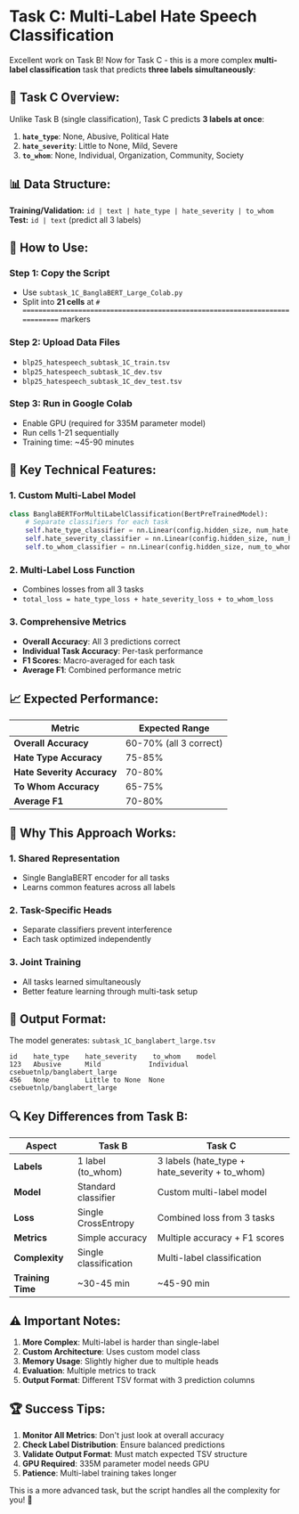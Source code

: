 # Task C: Multi-Label Hate Speech Classification

Excellent work on Task B! Now for Task C - this is a more complex **multi-label classification** task that predicts **three labels simultaneously**:

## 🎯 **Task C Overview:**

Unlike Task B (single classification), Task C predicts **3 labels at once**:
1. **`hate_type`**: None, Abusive, Political Hate
2. **`hate_severity`**: Little to None, Mild, Severe  
3. **`to_whom`**: None, Individual, Organization, Community, Society

## 📊 **Data Structure:**

**Training/Validation:** `id | text | hate_type | hate_severity | to_whom`
**Test:** `id | text` (predict all 3 labels)

## 🚀 **How to Use:**

### **Step 1: Copy the Script**
- Use `subtask_1C_BanglaBERT_Large_Colab.py`
- Split into **21 cells** at `# ============================================================================` markers

### **Step 2: Upload Data Files**
- `blp25_hatespeech_subtask_1C_train.tsv`
- `blp25_hatespeech_subtask_1C_dev.tsv`
- `blp25_hatespeech_subtask_1C_dev_test.tsv`

### **Step 3: Run in Google Colab**
- Enable GPU (required for 335M parameter model)
- Run cells 1-21 sequentially
- Training time: ~45-90 minutes

## 🔧 **Key Technical Features:**

### **1. Custom Multi-Label Model**
```python
class BanglaBERTForMultiLabelClassification(BertPreTrainedModel):
    # Separate classifiers for each task
    self.hate_type_classifier = nn.Linear(config.hidden_size, num_hate_type_labels)
    self.hate_severity_classifier = nn.Linear(config.hidden_size, num_hate_severity_labels)
    self.to_whom_classifier = nn.Linear(config.hidden_size, num_to_whom_labels)
```

### **2. Multi-Label Loss Function**
- Combines losses from all 3 tasks
- `total_loss = hate_type_loss + hate_severity_loss + to_whom_loss`

### **3. Comprehensive Metrics**
- **Overall Accuracy**: All 3 predictions correct
- **Individual Task Accuracy**: Per-task performance
- **F1 Scores**: Macro-averaged for each task
- **Average F1**: Combined performance metric

## 📈 **Expected Performance:**

| Metric | Expected Range |
|--------|----------------|
| **Overall Accuracy** | 60-70% (all 3 correct) |
| **Hate Type Accuracy** | 75-85% |
| **Hate Severity Accuracy** | 70-80% |
| **To Whom Accuracy** | 65-75% |
| **Average F1** | 70-80% |

## 🎯 **Why This Approach Works:**

### **1. Shared Representation**
- Single BanglaBERT encoder for all tasks
- Learns common features across all labels

### **2. Task-Specific Heads**
- Separate classifiers prevent interference
- Each task optimized independently

### **3. Joint Training**
- All tasks learned simultaneously
- Better feature learning through multi-task setup

## 📁 **Output Format:**

The model generates: `subtask_1C_banglabert_large.tsv`
```
id    hate_type    hate_severity    to_whom    model
123   Abusive      Mild            Individual  csebuetnlp/banglabert_large
456   None         Little to None  None        csebuetnlp/banglabert_large
```

## 🔍 **Key Differences from Task B:**

| Aspect | Task B | Task C |
|--------|--------|--------|
| **Labels** | 1 label (to_whom) | 3 labels (hate_type + hate_severity + to_whom) |
| **Model** | Standard classifier | Custom multi-label model |
| **Loss** | Single CrossEntropy | Combined loss from 3 tasks |
| **Metrics** | Simple accuracy | Multiple accuracy + F1 scores |
| **Complexity** | Single classification | Multi-label classification |
| **Training Time** | ~30-45 min | ~45-90 min |

## ⚠️ **Important Notes:**

1. **More Complex**: Multi-label is harder than single-label
2. **Custom Architecture**: Uses custom model class
3. **Memory Usage**: Slightly higher due to multiple heads
4. **Evaluation**: Multiple metrics to track
5. **Output Format**: Different TSV format with 3 prediction columns

## 🏆 **Success Tips:**

1. **Monitor All Metrics**: Don't just look at overall accuracy
2. **Check Label Distribution**: Ensure balanced predictions
3. **Validate Output Format**: Must match expected TSV structure
4. **GPU Required**: 335M parameter model needs GPU
5. **Patience**: Multi-label training takes longer

This is a more advanced task, but the script handles all the complexity for you! 🚀

